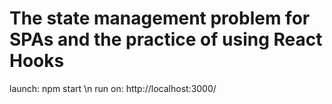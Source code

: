 # The state management problem for SPAs and the practice of using React Hooks
launch: npm start \n
run on: http://localhost:3000/
